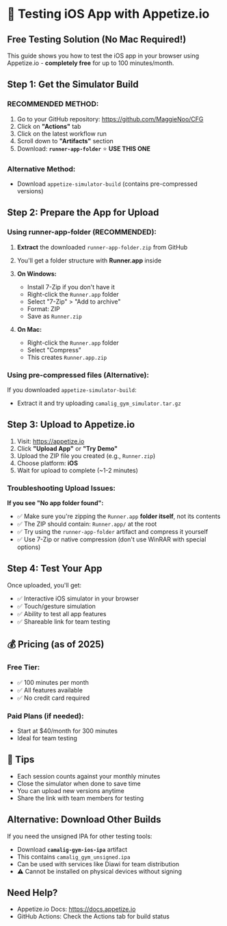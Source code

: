 # 🍎 Testing iOS App with Appetize.io

## Free Testing Solution (No Mac Required!)

This guide shows you how to test the iOS app in your browser using Appetize.io - **completely free** for up to 100 minutes/month.

## Step 1: Get the Simulator Build

### **RECOMMENDED METHOD:**

1. Go to your GitHub repository: https://github.com/MaggieNoo/CFG
2. Click on **"Actions"** tab
3. Click on the latest workflow run
4. Scroll down to **"Artifacts"** section
5. Download: **`runner-app-folder`** ⭐ **USE THIS ONE**

### Alternative Method:
- Download `appetize-simulator-build` (contains pre-compressed versions)

## Step 2: Prepare the App for Upload

### Using runner-app-folder (RECOMMENDED):

1. **Extract** the downloaded `runner-app-folder.zip` from GitHub
2. You'll get a folder structure with **Runner.app** inside
3. **On Windows:**
   - Install 7-Zip if you don't have it
   - Right-click the `Runner.app` folder
   - Select "7-Zip" > "Add to archive"
   - Format: ZIP
   - Save as `Runner.zip`

4. **On Mac:**
   - Right-click the `Runner.app` folder
   - Select "Compress"
   - This creates `Runner.app.zip`

### Using pre-compressed files (Alternative):

If you downloaded `appetize-simulator-build`:
- Extract it and try uploading `camalig_gym_simulator.tar.gz`

## Step 3: Upload to Appetize.io

1. Visit: https://appetize.io
2. Click **"Upload App"** or **"Try Demo"**
3. Upload the ZIP file you created (e.g., `Runner.zip`)
4. Choose platform: **iOS**
5. Wait for upload to complete (~1-2 minutes)

### Troubleshooting Upload Issues:

**If you see "No app folder found":**
- ✅ Make sure you're zipping the `Runner.app` **folder itself**, not its contents
- ✅ The ZIP should contain: `Runner.app/` at the root
- ✅ Try using the `runner-app-folder` artifact and compress it yourself
- ✅ Use 7-Zip or native compression (don't use WinRAR with special options)

## Step 4: Test Your App

Once uploaded, you'll get:
- ✅ Interactive iOS simulator in your browser
- ✅ Touch/gesture simulation
- ✅ Ability to test all app features
- ✅ Shareable link for team testing

## 💰 Pricing (as of 2025)

### Free Tier:
- ✅ 100 minutes per month
- ✅ All features available
- ✅ No credit card required

### Paid Plans (if needed):
- Start at $40/month for 300 minutes
- Ideal for team testing

## 📝 Tips

- Each session counts against your monthly minutes
- Close the simulator when done to save time
- You can upload new versions anytime
- Share the link with team members for testing

## Alternative: Download Other Builds

If you need the unsigned IPA for other testing tools:
- Download **`camalig-gym-ios-ipa`** artifact
- This contains `camalig_gym_unsigned.ipa`
- Can be used with services like Diawi for team distribution
- ⚠️ Cannot be installed on physical devices without signing

## Need Help?

- Appetize.io Docs: https://docs.appetize.io
- GitHub Actions: Check the Actions tab for build status
